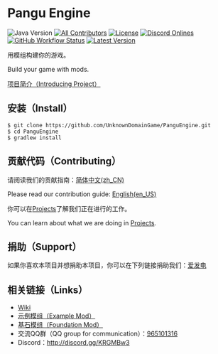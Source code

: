 # Pangu Engine
![Java Version](https://img.shields.io/badge/Java-11-blue)
[![All Contributors](https://img.shields.io/github/contributors/UnknownDomainGames/PanguEngine)](https://github.com/UnknownDomainGames/PanguEngine/graphs/contributors)
[![License](https://img.shields.io/github/license/UnknownDomainGames/PanguEngine)](https://github.com/UnknownDomainGames/PanguEngine/blob/dev/LICENSE)
[![Discord Onlines](https://img.shields.io/discord/556150394057916426)](http://discord.gg/KRGMBw3)
[![GitHub Workflow Status](https://img.shields.io/github/workflow/status/UnknownDomainGames/PanguEngine/Build)](https://github.com/UnknownDomainGames/PanguEngine/actions/workflows/build.yml)
[![Latest Version](https://img.shields.io/github/v/release/UnknownDomainGames/PanguEngine?include_prereleases)](https://github.com/UnknownDomainGames/PanguEngine/releases/latest)

用模组构建你的游戏。

Build your game with mods. 

[项目简介（Introducing Project）](https://github.com/UnknownDomainGames/PanguEngine/wiki/Introducing-Project)

## 安装（Install）
```
$ git clone https://github.com/UnknownDomainGame/PanguEngine.git
$ cd PanguEngine
$ gradlew install
```

## 贡献代码（Contributing）
请阅读我们的贡献指南：[简体中文(zh_CN)](https://github.com/UnknownDomainGames/PanguEngine/blob/dev/CONTRIBUTING.md)

Please read our contribution guide: [English(en_US)](https://github.com/UnknownDomainGames/PanguEngine/blob/dev/CONTRIBUTING_EN.md)

你可以在[Projects](https://github.com/UnknownDomainGames/PanguEngine/projects)了解我们正在进行的工作。

You can learn about what we are doing in [Projects](https://github.com/UnknownDomainGames/PanguEngine/projects).

## 捐助（Support）
如果你喜欢本项目并想捐助本项目，你可以在下列链接捐助我们：[爱发电](https://afdian.net/@mouse)

## 相关链接（Links）
- [Wiki](https://github.com/UnknownDomainGames/PanguEngine/wiki)
- [示例模组（Example Mod）](https://github.com/UnknownDomainGames/ExampleMod)
- [基石模组（Foundation Mod）](https://github.com/UnknownDomainGames/Foundation)
- 交流QQ群（QQ group for communication）：[965101316](https://jq.qq.com/?_wv=1027&k=5exnX2o)
- Discord：http://discord.gg/KRGMBw3
